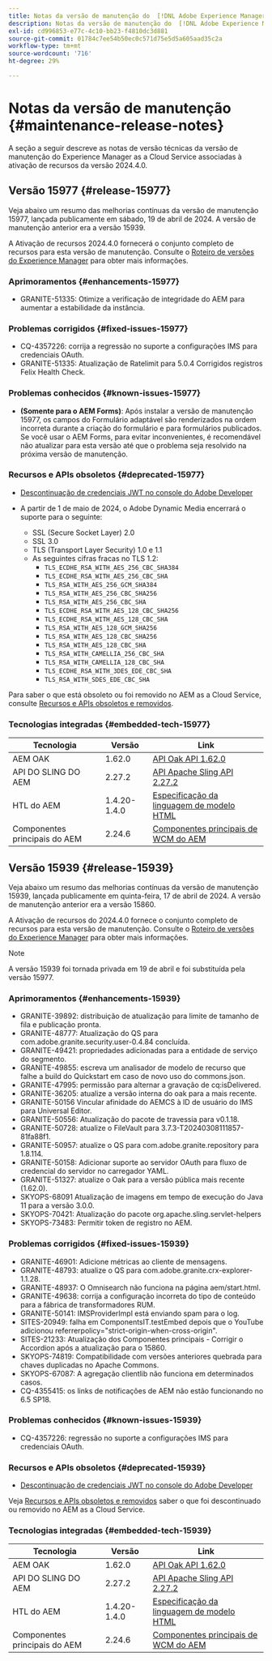 ```yaml
---
title: Notas da versão de manutenção do  [!DNL Adobe Experience Manager]  as a Cloud Service associada à ativação de recurso 2024.4.0.
description: Notas da versão de manutenção do  [!DNL Adobe Experience Manager]  as a Cloud Service associada à ativação de recurso 2024.4.0.
exl-id: cd996853-e77c-4c10-bb23-f4810dc3d881
source-git-commit: 01784c7ee54b50ec0c571d75e5d5a605aad35c2a
workflow-type: tm+mt
source-wordcount: '716'
ht-degree: 29%

---
```


# Notas da versão de manutenção {#maintenance-release-notes}

A seção a seguir descreve as notas de versão técnicas da versão de manutenção do Experience Manager as a Cloud Service associadas à ativação de recursos da versão 2024.4.0.

## Versão 15977 {#release-15977}

Veja abaixo um resumo das melhorias contínuas da versão de manutenção 15977, lançada publicamente em sábado, 19 de abril de 2024. A versão de manutenção anterior era a versão 15939.

A Ativação de recursos 2024.4.0 fornecerá o conjunto completo de recursos para esta versão de manutenção. Consulte o [Roteiro de versões do Experience Manager](https://experienceleague.adobe.com/docs/experience-manager-release-information/aem-release-updates/update-releases-roadmap.html?lang=pt-BR) para obter mais informações.

### Aprimoramentos {#enhancements-15977}

* GRANITE-51335: Otimize a verificação de integridade do AEM para aumentar a estabilidade da instância.

### Problemas corrigidos {#fixed-issues-15977}

* CQ-4357226: corrija a regressão no suporte a configurações IMS para credenciais OAuth.
* GRANITE-51335: Atualização de Ratelimit para 5.0.4 Corrigidos registros Felix Health Check.

### Problemas conhecidos {#known-issues-15977}

* **(Somente para o AEM Forms)**: Após instalar a versão de manutenção 15977, os campos do Formulário adaptável são renderizados na ordem incorreta durante a criação do formulário e para formulários publicados. Se você usar o AEM Forms, para evitar inconvenientes, é recomendável não atualizar para esta versão até que o problema seja resolvido na próxima versão de manutenção.

### Recursos e APIs obsoletos {#deprecated-15977}

* [Descontinuação de credenciais JWT no console do Adobe Developer](/help/security/jwt-credentials-deprecation-in-adobe-developer-console.md)

* A partir de 1 de maio de 2024, o Adobe Dynamic Media encerrará o suporte para o seguinte:

   * SSL (Secure Socket Layer) 2.0
   * SSL 3.0
   * TLS (Transport Layer Security) 1.0 e 1.1
   * As seguintes cifras fracas no TLS 1.2:
      * `TLS_ECDHE_RSA_WITH_AES_256_CBC_SHA384`
      * `TLS_ECDHE_RSA_WITH_AES_256_CBC_SHA`
      * `TLS_RSA_WITH_AES_256_GCM_SHA384`
      * `TLS_RSA_WITH_AES_256_CBC_SHA256`
      * `TLS_RSA_WITH_AES_256_CBC_SHA`
      * `TLS_ECDHE_RSA_WITH_AES_128_CBC_SHA256`
      * `TLS_ECDHE_RSA_WITH_AES_128_CBC_SHA`
      * `TLS_RSA_WITH_AES_128_GCM_SHA256`
      * `TLS_RSA_WITH_AES_128_CBC_SHA256`
      * `TLS_RSA_WITH_AES_128_CBC_SHA`
      * `TLS_RSA_WITH_CAMELLIA_256_CBC_SHA`
      * `TLS_RSA_WITH_CAMELLIA_128_CBC_SHA`
      * `TLS_ECDHE_RSA_WITH_3DES_EDE_CBC_SHA`
      * `TLS_RSA_WITH_SDES_EDE_CBC_SHA`

Para saber o que está obsoleto ou foi removido no AEM as a Cloud Service, consulte [Recursos e APIs obsoletos e removidos](/help/release-notes/deprecated-removed-features.md).

### Tecnologias integradas {#embedded-tech-15977}

| Tecnologia | Versão | Link |
|---|---|---|
| AEM OAK | 1.62.0 | [API Oak API 1.62.0](https://www.javadoc.io/doc/org.apache.jackrabbit/oak-api/1.62.0/index.html) |
| API DO SLING DO AEM | 2.27.2 | [API Apache Sling API 2.27.2](https://www.javadoc.io/doc/org.apache.sling/org.apache.sling.api/latest/index.html) |
| HTL do AEM | 1.4.20-1.4.0 | [Especificação da linguagem de modelo HTML](https://github.com/adobe/htl-spec) |
| Componentes principais do AEM | 2.24.6 | [Componentes principais de WCM do AEM](https://github.com/adobe/aem-core-wcm-components) |

## Versão 15939 {#release-15939}

Veja abaixo um resumo das melhorias contínuas da versão de manutenção 15939, lançada publicamente em quinta-feira, 17 de abril de 2024. A versão de manutenção anterior era a versão 15860.

A Ativação de recursos do 2024.4.0 fornece o conjunto completo de recursos para esta versão de manutenção. Consulte o [Roteiro de versões do Experience Manager](https://experienceleague.adobe.com/docs/experience-manager-release-information/aem-release-updates/update-releases-roadmap.html?lang=pt-BR) para obter mais informações.

>[!NOTE]
>
>A versão 15939 foi tornada privada em 19 de abril e foi substituída pela versão 15977.

### Aprimoramentos {#enhancements-15939}

* GRANITE-39892: distribuição de atualização para limite de tamanho de fila e publicação pronta.
* GRANITE-48777: Atualização do QS para com.adobe.granite.security.user-0.4.84 concluída.
* GRANITE-49421: propriedades adicionadas para a entidade de serviço do segmento.
* GRANITE-49855: escreva um analisador de modelo de recurso que falhe a build do Quickstart em caso de novo uso do commons.json.
* GRANITE-47995: permissão para alternar a gravação de cq:isDelivered.
* GRANITE-36205: atualize a versão interna do oak para a mais recente.
* GRANITE-50156 Vincular afinidade do AEMCS à ID de usuário do IMS para Universal Editor.
* GRANITE-50556: Atualização do pacote de travessia para v0.1.18.
* GRANITE-50728: atualize o FileVault para 3.7.3-T20240308111857-81fa88f1.
* GRANITE-50957: atualize o QS para com.adobe.granite.repository para 1.8.114.
* GRANITE-50158: Adicionar suporte ao servidor OAuth para fluxo de credencial do servidor no carregador YAML.
* GRANITE-51327: atualize o Oak para a versão pública mais recente (1.62.0).
* SKYOPS-68091 Atualização de imagens em tempo de execução do Java 11 para a versão 3.0.0.
* SKYOPS-70421: Atualização do pacote org.apache.sling.servlet-helpers
* SKYOPS-73483: Permitir token de registro no AEM.

### Problemas corrigidos {#fixed-issues-15939}

* GRANITE-46901: Adicione métricas ao cliente de mensagens.
* GRANITE-48793: atualize o QS para com.adobe.granite.crx-explorer-1.1.28.
* GRANITE-48937: O Omnisearch não funciona na página aem/start.html.
* GRANITE-49638: corrija a configuração incorreta do tipo de conteúdo para a fábrica de transformadores RUM.
* GRANITE-50141: IMSProviderImpl está enviando spam para o log.
* SITES-20949: falha em ComponentsIT.testEmbed depois que o YouTube adicionou referrerpolicy=&quot;strict-origin-when-cross-origin&quot;.
* SITES-21233: Atualização dos Componentes principais - Corrigir o Accordion após a atualização para o 15860.
* SKYOPS-74819: Compatibilidade com versões anteriores quebrada para chaves duplicadas no Apache Commons.
* SKYOPS-67087: A agregação clientlib não funciona em determinados casos.
* CQ-4355415: os links de notificações de AEM não estão funcionando no 6.5 SP18.

### Problemas conhecidos {#known-issues-15939}

* CQ-4357226: regressão no suporte a configurações IMS para credenciais OAuth.

### Recursos e APIs obsoletos {#deprecated-15939}

* [Descontinuação de credenciais JWT no console do Adobe Developer](/help/security/jwt-credentials-deprecation-in-adobe-developer-console.md)

Veja [Recursos e APIs obsoletos e removidos](/help/release-notes/deprecated-removed-features.md) saber o que foi descontinuado ou removido no AEM as a Cloud Service.

### Tecnologias integradas {#embedded-tech-15939}

| Tecnologia | Versão | Link |
|---|---|---|
| AEM OAK | 1.62.0 | [API Oak API 1.62.0](https://www.javadoc.io/doc/org.apache.jackrabbit/oak-api/1.62.0/index.html) |
| API DO SLING DO AEM | 2.27.2 | [API Apache Sling API 2.27.2](https://www.javadoc.io/doc/org.apache.sling/org.apache.sling.api/latest/index.html) |
| HTL do AEM | 1.4.20-1.4.0 | [Especificação da linguagem de modelo HTML](https://github.com/adobe/htl-spec) |
| Componentes principais do AEM | 2.24.6 | [Componentes principais de WCM do AEM](https://github.com/adobe/aem-core-wcm-components) |
